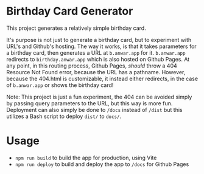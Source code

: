 # Birthday Card Generator
This project generates a relatively simple birthday card. 

It's purpose is not just to generate a birthday card, but to experiment with URL's and Github's hosting. The way it works, is that it takes parameters for a birthday card, then generates a URL at `b.anwar.app` for it. `b.anwar.app` redirects to `birthday.anwar.app` which is also hosted on Github Pages. At any point, in this routing process, Github Pages, _should_ throw a 404 Resource Not Found error, because the URL has a pathname. However, because the 404.html is customizable, it instead either redirects, in the case of `b.anwar.app` or shows the birthday card!

Note: This project is just a fun experiment, the 404 can be avoided simply by passing query parameters to the URL, but this way is more fun. Deployment can also simply be done to `/docs` instead of `/dist` but this utilizes a Bash script to deploy `dist/` to `docs/`.

# Usage
- `npm run build` to build the app for production, using Vite
- `npm run deploy` to build and deploy the app to `/docs` for Github Pages
